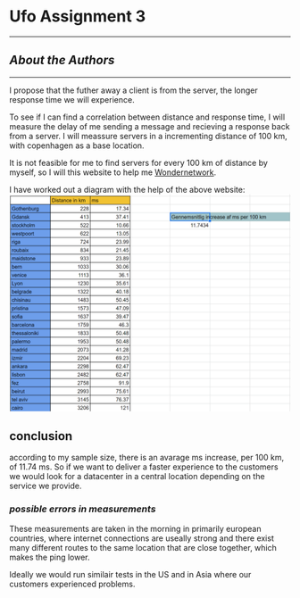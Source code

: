 

# Ufo Assignment 3

***
## *_About the Authors_*


***

I propose that the futher away a client is from the server, the longer response time we will experience.

To see if I can find a correlation between distance and response time, I will measure the delay of me sending a message and recieving a response back from a server. I will meassure servers in a incrementing distance of 100 km, with copenhagen as a base location.

It is not feasible for me to find servers for every 100 km of distance by myself, so I will this website to help me [Wondernetwork](https://wondernetwork.com/pings/copenhagen).

I have worked out a diagram with the help of the above website:
![](sadPanda.png)

## conclusion

according to my sample size, there is an avarage ms increase, per 100 km, of 11.74 ms.
So if we want to deliver a faster experience to the customers we would look for a datacenter in a central location depending on the service we provide.

### *possible errors in measurements* 

These measurements are taken in the morning in primarily european countries, where internet connections are useally strong and there exist many different routes to the same location that are close together, which makes the ping lower.

Ideally we would run similair tests in the US and in Asia where our customers experienced problems. 








